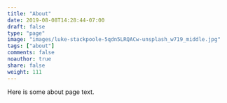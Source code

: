 ```yaml
---
title: "About"
date: 2019-08-08T14:28:44-07:00
draft: false
type: "page"
image: "images/luke-stackpoole-5qdn5LRQACw-unsplash_w719_middle.jpg"
tags: ["about"]
comments: false
noauthor: true
share: false
weight: 111
---
```

Here is some about page text.
